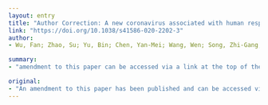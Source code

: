 ```yaml
---
layout: entry
title: "Author Correction: A new coronavirus associated with human respiratory disease in China"
link: "https://doi.org/10.1038/s41586-020-2202-3"
author:
- Wu, Fan; Zhao, Su; Yu, Bin; Chen, Yan-Mei; Wang, Wen; Song, Zhi-Gang; Hu, Yi; Tao, Zhao-Wu; Tian, Jun-Hua; Pei, Yuan-Yuan; Yuan, Ming-Li; Zhang, Yu-Ling; Dai, Fa-Hui; Liu, Yi; Wang, Qi-Min; Zheng, Jiao-Jiao; Xu, Lin; Holmes, Edward C.; Zhang, Yong-Zhen

summary:
- "amendment to this paper can be accessed via a link at the top of the paper. An amendment to the paper has been published. The amendment can be found on the page at the bottom of the page. Click here for a copy of the amendment. It is available on the internet."

original:
- "An amendment to this paper has been published and can be accessed via a link at the top of the paper."
---
```


